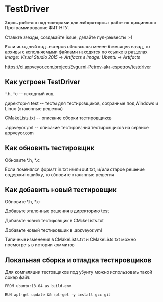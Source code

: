 # TestDriver
Здесь работаю над тестерами для лабораторных работ по дисциплине Программирование ФИТ НГУ.

Ставьте звезды, создавайте issue, делайте пул-реквесты :-)

Если исходный код тестеров обновлялся менее 6 месяцев назад, то
архивы с исполняемыми файлами находятся по ссылке в разделах *Image: Visual Studio 2015* -> *Artifacts* и *Image: Ubuntu* -> *Artifacts*

https://ci.appveyor.com/project/Evgueni-Petrov-aka-espetrov/testdriver

## Как устроен TestDriver
*.h, *c -- исходный код

директория test -- тесты для тестировщиков, собранные под Windows и Linux (эталонные решения)

CMakeLists.txt -- описание сборки тестировщиков

.appveyor.yml -- описание тестирования тестировщиков на сервисе appveyor.com

## Как обновить тестировщик

Обновите *.h, *.c

Если поменялся формат in.txt и/или out.txt, и/или старое решение содержит ошибку, то обновите эталонные решения

## Как добавить новый тестировщик

Обновите *.h, *.c

Добавьте эталонные решения в директорию test

Добавьте новый тестировщик в CMakeLists.txt

Добавьте новый тестировщик в .appveyor.yml

Типичные изменения в CMakeLists.txt и CMakeLists.txt можно посмотреть в истории коммитов

## Локальная сборка и отладка тестировщиков

Для компиляции тестовщиков под убунту можно использовать такой докер файл:

``
FROM ubuntu:18.04 as build-env
``

``
RUN apt-get update && apt-get -y install gcc git
``
